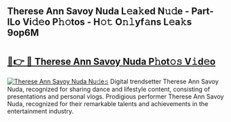 ## Therese Ann Savoy Nuda L𝚎a𝚔ed N𝚞𝚍e - Part-lLo Vi𝚍𝚎o P𝚑𝚘tos - H𝚘𝚝 O𝚗𝚕yf𝚊ns L𝚎a𝚔s 9op6M

# <h2><a href="http://kf2dco.oniu.top/?m=Therese+Ann+Savoy+Nuda">🔗👉 🔴 Therese Ann Savoy Nuda P𝚑ot𝚘𝚜 V𝚒d𝚎o</a></h2>

[![Therese Ann Savoy Nuda Nu𝚍e𝚜](https://i.imgur.com/0qMVB7G.gif)](http://kf2dco.oniu.top/?m=Therese+Ann+Savoy+Nuda)
Digital trendsetter Therese Ann Savoy Nuda, recognized for sharing dance and lifestyle content, consisting of presentations and personal vlogs. Prodigious performer Therese Ann Savoy Nuda, recognized for their remarkable talents and achievements in the entertainment industry.  
